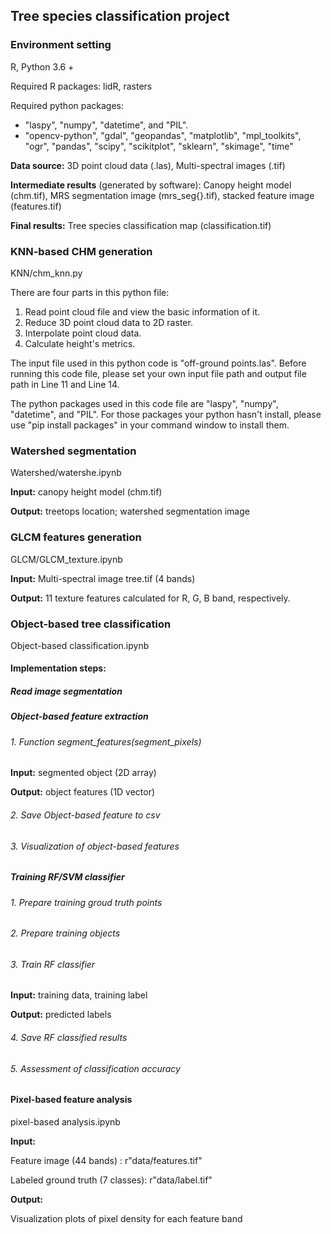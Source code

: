 ## Tree species classification project

### Environment setting

R, Python 3.6 +

Required R packages: lidR, rasters

Required python packages: 

- "laspy", "numpy", "datetime", and "PIL".
- "opencv-python", "gdal", "geopandas", "matplotlib", "mpl_toolkits", "ogr", "pandas", "scipy", "scikitplot", "sklearn", "skimage", "time"

**Data source:** 3D point cloud data (.las), Multi-spectral images (.tif)

**Intermediate results** (generated by software): Canopy height model (chm.tif), MRS segmentation image (mrs_seg{}.tif), stacked feature image (features.tif)

**Final results:** Tree species classification map (classification.tif) 



### KNN-based CHM generation

KNN/chm_knn.py

There are four parts in this python file: 

1. Read point cloud file and view the basic information of it.
2. Reduce 3D point cloud data to 2D raster.
3. Interpolate point cloud data.
4. Calculate height's metrics.

The input file used in this python code is "off-ground points.las". Before running this code file, please set your own input file path and output file path in Line 11 and Line 14.

The python packages used in this code file are "laspy", "numpy", "datetime", and "PIL". For those packages your python hasn't install, please use "pip install packages" in your command window to install them.



###  Watershed segmentation

Watershed/watershe.ipynb

**Input:** canopy height model (chm.tif)

**Output:** treetops location; watershed segmentation image



### GLCM features generation

GLCM/GLCM_texture.ipynb

**Input:** Multi-spectral image tree.tif (4 bands)

**Output:** 11 texture features calculated for R, G, B band, respectively.



### Object-based tree classification

Object-based classification.ipynb

#### Implementation steps:

##### Read image segmentation

##### Object-based feature extraction

###### 1. Function segment_features(segment_pixels)

**Input:** segmented object (2D array)

**Output:** object features (1D vector)

###### 2. Save Object-based feature to csv

###### 3. Visualization of object-based features

##### Training RF/SVM classifier

###### 1. Prepare training groud truth points

###### 2. Prepare training objects

###### 3. Train RF classifier

**Input:** training data, training label

**Output:** predicted labels

###### 4. Save RF classified results

###### 5. Assessment of classification accuracy



#### Pixel-based feature analysis 

pixel-based analysis.ipynb

**Input:**

Feature image (44 bands) : r"data/features.tif"

Labeled ground truth (7 classes): r"data/label.tif"

**Output:**

Visualization plots of pixel density for each feature band